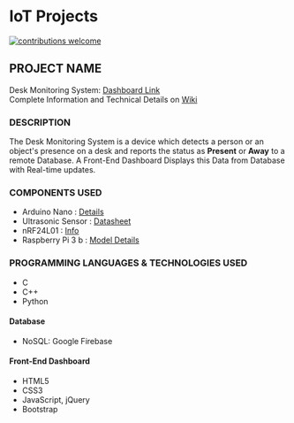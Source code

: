 
# IoT Projects
[![contributions welcome](https://img.shields.io/badge/contributions-welcome-brightgreen.svg?style=flat)](#)

## PROJECT NAME 
Desk Monitoring System: [Dashboard Link](https://ajayk800.github.io/IoT/JavaScriptFirebase_CRUD/) 	
Complete Information and Technical Details on [Wiki](https://github.com/ajayk800/IoT/wiki)
### DESCRIPTION 
The Desk Monitoring System is a device which detects a person or an object's presence on a desk and reports the status as **Present** or **Away** to a remote Database. 
A Front-End Dashboard Displays this Data from Database with Real-time updates.

### COMPONENTS USED  
- Arduino Nano  : [Details](https://www.arduino.cc/en/Main/ArduinoBoardNano)		
- Ultrasonic Sensor	: [Datasheet](http://www.electroschematics.com/8902/hc-sr04-datasheet/)				
- nRF24L01 : [Info](https://arduino-info.wikispaces.com/Nrf24L01-2.4GHz-HowTo)						
- Raspberry Pi 3 b : [Model Details](https://www.raspberrypi.org/products/raspberry-pi-3-model-b/)	

### PROGRAMMING LANGUAGES & TECHNOLOGIES USED
- C			
- C++		    
- Python		
#### Database
- NoSQL: Google Firebase
#### Front-End Dashboard
- HTML5		
- CSS3		
- JavaScript, jQuery	
- Bootstrap

